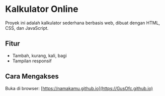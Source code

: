 # Kalkulator Online

Proyek ini adalah kalkulator sederhana berbasis web, dibuat dengan HTML, CSS, dan JavaScript.

## Fitur
- Tambah, kurang, kali, bagi
- Tampilan responsif

## Cara Mengakses
Buka di browser: [https://namakamu.github.io](https://GusOfc.github.io)

